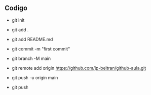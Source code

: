 ## Codigo
- git init
- git add . 
- git add README.md
- git commit -m "first commit"
- git branch -M main
- git remote add origin https://github.com/jp-beltran/github-aula.git
- git push -u origin main

- git push
